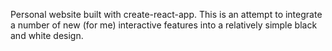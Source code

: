 Personal website built with create-react-app.  This is an attempt to integrate a number of new (for me) interactive features into a relatively simple black and white design.

